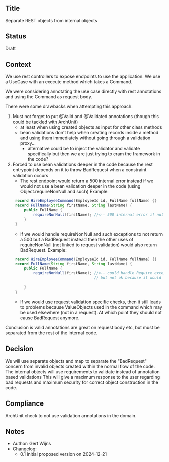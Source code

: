 ## Title
Separate REST objects from internal objects

## Status
Draft

## Context
We use rest controllers to expose endpoints to use the application.
We use a UseCase with an execute method which takes a Command.

We were considering annotating the use case directly with rest annotations
and using the Command as request body.

There were some drawbacks when attempting this approach.

1. Must not forget to put @Valid and @Validated annotations (though this could be tackled with ArchUnit)
    - at least when using created objects as input for other class methods
    - bean validations don't help when creating records inside a method and using them immediately without going through a validation proxy...
      - alternative could be to inject the validator and validate specifically but then we are just trying to cram the framework in the code?
2. Forced to use bean validations deeper in the code because the rest entrypoint depends on it to 
throw BadRequest when a constraint validation occurs
   - The rest endpoint would return a 500 internal error instead if we would not use 
     a bean validation deeper in the code (using Object.requireNonNull and such)
   Example: 
   ```java
    record HireEmployeeCommand(EmployeeId id, FullName fullName) {}
    record FullName(String firstName, String lastName) {
        public FullName {
            requireNonNull(firstName); //<-- 500 internal error if null
        }
    }
    ```
   - If we would handle requireNonNull and such exceptions to not return a 500 but a BadRequest instead
   then the other uses of requireNonNull (not linked to request validation) would also return BadRequest.
     Example:
   ```java
    record HireEmployeeCommand(EmployeeId id, FullName fullName) {}
    record FullName(String firstName, String lastName) {
        public FullName {
            requireNonNull(firstName); //<-- could handle Require exceptions in ControllerAdvice to return 400 instead
                                       // but not ok because it would not discriminate when validating the request vs just using a FullName deeper in the code 
    
        }
    }
    ```
   - If we would use request validation specific checks, then it still leads to problems because ValueObjects
   used in the command which may be used elsewhere (not in a request). At which point they should not cause BadRequest anymore.

Conclusion is valid annotations are great on request body etc, but must be separated from the rest of the internal code.

## Decision

We will use separate objects and map to separate the "BadRequest" concern from invalid objects created within the normal flow of the code.
The internal objects will use requirements to validate instead of annotation based validations
This will give a maximum response to the user regarding bad requests and maximum security for correct object construction in the code.

## Compliance
ArchUnit check to not use validation annotations in the domain.

## Notes
- Author: Gert Wijns
- Changelog:
    - 0.1 initial proposed version on 2024-12-21
